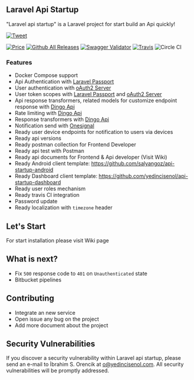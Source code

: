 ## Laravel Api Startup

"Laravel api startup" is a Laravel project for start build an Api quickly! 

[![Tweet](https://img.shields.io/twitter/url/http/shields.io.svg?style=social)](https://twitter.com/intent/tweet?text=Build+perfect+api+quickly.+https%3A%2F%2Fgithub.com%2Fyedincisenol%2Flaravel-api-startup+%40yedincisenol) 

[![Price](https://img.shields.io/badge/price-FREE-0098f7.svg?style=for-the-badge)](https://github.com/froala/design-blocks/blob/master/LICENSE) 
[![Github All Releases](https://img.shields.io/github/downloads/yedincisenol/laravel-api-startup/total.svg?style=for-the-badge)]()
[![Swagger Validator](https://img.shields.io/swagger/valid/2.0/https/raw.githubusercontent.com/yedincisenol/laravel-api-startup/master/public/swagger.yaml.svg?style=for-the-badge)]()
[![Travis](https://img.shields.io/travis/rust-lang/rust.svg?style=for-the-badge)](https://github.com/yedincisenol/laravel-api-startup)
![Circle CI](https://img.shields.io/circleci/project/github/yedincisenol/laravel-api-startup.svg?style=for-the-badge)


### Features

- Docker Compose support
- Api Authentication with [Laravel Passport](https://laravel.com/docs/5.4/passport)
- User authentication with [oAuth2 Server](https://github.com/thephpleague/oauth2-server)
- User token scopes with  [Laravel Passport](https://laravel.com/docs/5.4/passport) and  [oAuth2 Server](https://github.com/thephpleague/oauth2-server)
- Api response transformers, related models for customize endpoint response with [Dingo Api](https://github.com/dingo/api)
- Rate limiting with [Dingo Api](https://github.com/dingo/api)
- Response transformers with [Dingo Api](https://github.com/dingo/api)
- Notification send with [Onesignal](https://github.com/berkayk/laravel-onesignal)
- Ready user device endpoints for notification to users via devices
- Ready api versions
- Ready postman collection for Frontend Developer
- Ready api test with Postman  
- Ready api documents for Frontend & Api developer (Visit Wiki)
- Ready Android client template: https://github.com/salyangoz/api-startup-android
- Ready Dashboard client template: https://github.com/yedincisenol/api-startup-dashboard
- Ready user roles mechanism
- Ready travis CI integration
- Password update
- Ready localization with `timezone` header
## Let's Start

For start installation please visit Wiki page

## What is next?
- Fix `500` response code to `401` on   `Unauthenticated` state
- Bitbucket pipelines

## Contributing

- Integrate an new service
- Open issue any bug on the project
- Add more document about the project

## Security Vulnerabilities

If you discover a security vulnerability within Laravel api startup, please send an e-mail to İbrahim S. Orencik at o@yedincisenol.com. All security vulnerabilities will be promptly addressed.
